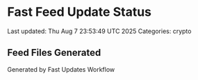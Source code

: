 # Fast Feed Update Status
Last updated: Thu Aug  7 23:53:49 UTC 2025
Categories: crypto

## Feed Files Generated

Generated by Fast Updates Workflow
